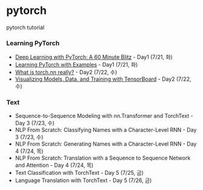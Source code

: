 # pytorch
pytorch tutorial


### Learning PyTorch

  * [Deep Learning with PyTorch: A 60 Minute Blitz](https://pytorch.org/tutorials/beginner/deep_learning_60min_blitz.html#) - Day1 (7/21, 화)
  * [Learning PyTorch with Examples](https://pytorch.org/tutorials/beginner/pytorch_with_examples.html) - Day1 (7/21, 화)
  * [What is torch.nn really?](https://pytorch.org/tutorials/beginner/nn_tutorial.html) - Day2 (7/22, 수)
  * [Visualizing Models, Data, and Training with TensorBoard](https://pytorch.org/tutorials/intermediate/tensorboard_tutorial.html) - Day2 (7/22, 수)
 
 
### Text

  * Sequence-to-Sequence Modeling with nn.Transformer and TorchText - Day 3 (7/23, 수)
  * NLP From Scratch: Classifying Names with a Character-Level RNN - Day 3 (7/23, 수)
  * NLP From Scratch: Generating Names with a Character-Level RNN - Day 4 (7/24, 목)
  * NLP From Scratch: Translation with a Sequence to Sequence Network and Attention - Day 4 (7/24, 목)
  * Text Classification with TorchText - Day 5 (7/25, 금)
  * Language Translation with TorchText - Day 5 (7/26, 금)

 
